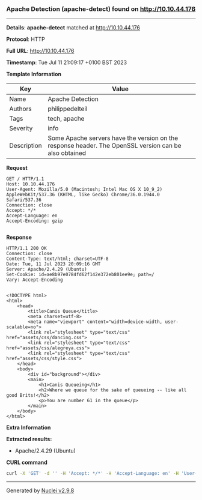 ### Apache Detection (apache-detect) found on http://10.10.44.176

----
**Details**: **apache-detect** matched at http://10.10.44.176

**Protocol**: HTTP

**Full URL**: http://10.10.44.176

**Timestamp**: Tue Jul 11 21:09:17 +0100 BST 2023

**Template Information**

| Key | Value |
| --- | --- |
| Name | Apache Detection |
| Authors | philippedelteil |
| Tags | tech, apache |
| Severity | info |
| Description | Some Apache servers have the version on the response header. The OpenSSL version can be also obtained |

**Request**
```http
GET / HTTP/1.1
Host: 10.10.44.176
User-Agent: Mozilla/5.0 (Macintosh; Intel Mac OS X 10_9_2) AppleWebKit/537.36 (KHTML, like Gecko) Chrome/36.0.1944.0 Safari/537.36
Connection: close
Accept: */*
Accept-Language: en
Accept-Encoding: gzip


```

**Response**
```http
HTTP/1.1 200 OK
Connection: close
Content-Type: text/html; charset=UTF-8
Date: Tue, 11 Jul 2023 20:09:16 GMT
Server: Apache/2.4.29 (Ubuntu)
Set-Cookie: id=ae8b97e0784fd62f142e372eb801ee9e; path=/
Vary: Accept-Encoding


<!DOCTYPE html>
<html>
	<head>
		<title>Canis Queue</title>
		<meta charset=utf-8>
		<meta name="viewport" content="width=device-width, user-scalable=no">
		<link rel="stylesheet" type="text/css" href="assets/css/dancing.css">
		<link rel="stylesheet" type="text/css" href="assets/css/alegreya.css">
		<link rel="stylesheet" type="text/css" href="assets/css/style.css">
	</head>
	<body>
		<div id="background"></div>
		<main>
			<h1>Canis Queueing</h1>
			<h2>Where we queue for the sake of queueing -- like all good Brits!</h2>
			<p>You are number 61 in the queue</p>
		</main>
	</body>
</html>

```

**Extra Information**

**Extracted results:**

- Apache/2.4.29 (Ubuntu)



**CURL command**
```sh
curl -X 'GET' -d '' -H 'Accept: */*' -H 'Accept-Language: en' -H 'User-Agent: Mozilla/5.0 (Macintosh; Intel Mac OS X 10_9_2) AppleWebKit/537.36 (KHTML, like Gecko) Chrome/36.0.1944.0 Safari/537.36' 'http://10.10.44.176'
```

----

Generated by [Nuclei v2.9.8](https://github.com/projectdiscovery/nuclei)